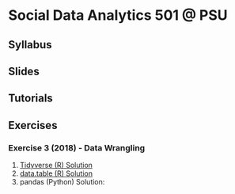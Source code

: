 # Social Data Analytics 501 @ PSU

## Syllabus

## Slides

## Tutorials

## Exercises

### Exercise 3 (2018) - Data Wrangling

1. [Tidyverse (R) Solution](https://burtmonroe.github.io/SoDA501/Exercise3-2018/TidyverseSolution)
2. [data.table (R) Solution](https://burtmonroe.github.io/SoDA501/Exercise3-2018/data.tableSolution)
3. pandas (Python) Solution:
